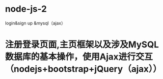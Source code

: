# node-js-2
login&amp;sign up &amp;mysql（ajax）


注册登录页面,主页框架以及涉及MySQL数据库的基本操作，使用Ajax进行交互  （nodejs+bootstrap+jQuery（ajax））
==========
